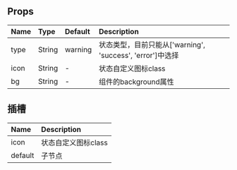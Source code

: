 ## Props

| Name  |  Type  | Default  | Description |
| :-----| :--------| :------- | :--- |
| type  |  String |  warning  | 状态类型，目前只能从['warning', 'success', 'error']中选择 |
| icon  |  String | - | 状态自定义图标class |
| bg    |  String | - | 组件的background属性 |

## 插槽

| Name  | Description |
| :-----| :--- |
| icon  | 状态自定义图标class |
| default | 子节点 |

